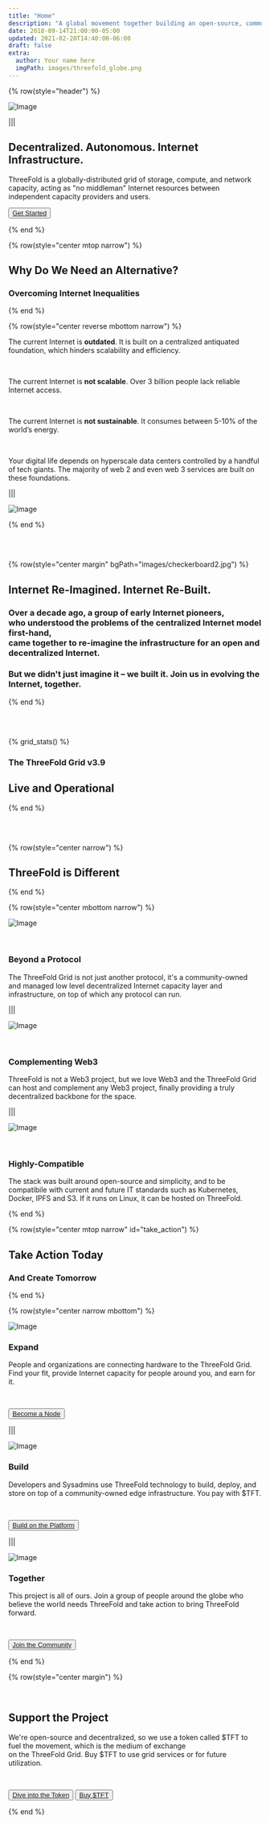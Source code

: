 ```yaml
---
title: "Home"
description: "A global movement together building an open-source, community-driven, decentralized Internet – from the ground up." # quotation marks to allow colons where used
date: 2018-09-14T21:00:00-05:00
updated: 2021-02-20T14:40:00-06:00
draft: false
extra:
  author: Your name here
  imgPath: images/threefold_globe.png
---
```


<!-- section 1 (header) -->

<!-- <div class="text-gray-900 bg-cover bg-no-repeat">
    <div class="h-full">
      <div class="flex flex-col items-center md:flex-row">
       <div class="w-full md:w-1/2">
          <div class="block">
            <img
                src="home/home_header_geometric.png" class="w-full h-full"/>
          </div>
        </div>
        <div class="flex flex-col items-start justify-center w-full lg:py-24 py-6 md:w-1/2">
          <div class="flex flex-col items-start justify-center p-6">
            <h2>Decentralized. Autonomous. Internet Infrastructure.</strong></h1>
            <p>ThreeFold is a globally-distributed grid of storage, compute, and network capacity, acting as "no middleman" Internet resources between independent capacity providers and users.</p>
            <button class="mx-0"><a target="_blank" href="https://manual.grid.tf/intro/intro_readme.html">Get Started</a></button>
          </div>
        </div>
      </div>
    </div>
  </div> -->

<div class="container mx-auto">

{% row(style="header") %}

![Image](home_new.png#mx-auto)

|||

## Decentralized. Autonomous. Internet Infrastructure.

ThreeFold is a globally-distributed grid of storage, compute, and network capacity, acting as "no middleman" Internet resources between independent capacity providers and users.

<button>[Get Started](#take_action)</button>

{% end %}



<!-- section 2 -->

{% row(style="center mtop narrow") %}

## Why Do We Need an Alternative?

### **Overcoming Internet Inequalities**

{% end %}

{% row(style="center reverse mbottom narrow") %}

The current Internet is **outdated**. It is built on a centralized antiquated foundation, which hinders scalability and efficiency.

<br>

The current Internet is **not scalable**. Over 3 billion people lack reliable Internet access.

<br>

The current Internet is **not sustainable**. It consumes between 5-10% of the world’s energy.

<br>

Your digital life depends on hyperscale data centers controlled by a handful of tech giants. The majority of web 2 and even web 3 services are built on these foundations.

|||

![Image](internet_outdated.png#medium#mx-auto)

{% end %}

<br>

<br>

<!-- section 3 -->

{% row(style="center margin" bgPath="images/checkerboard2.jpg") %}

## Internet Re-Imagined. Internet Re-Built.

### Over a decade ago, a group of early Internet pioneers, <br>who understood the problems of the centralized Internet model first-hand, <br>came together to re-imagine the infrastructure for an open and decentralized Internet.

### But we didn't just imagine it – we built it. Join us in evolving the Internet, together.

{% end %}

</div>

<br>

<br>

<!-- section 4 (Map) -->

{% grid_stats() %}

### **The ThreeFold Grid v3.9**

## **Live and Operational**

{% end %}

<br>

<br>


<!-- section 5 -->

{% row(style="center narrow") %}

## ThreeFold is Different

{% end %}

{% row(style="center mbottom narrow") %}

![Image](beyond.png#icon)

<br>

### **Beyond a Protocol**

The ThreeFold Grid is not just another protocol, it's a community-owned and managed low level decentralized Internet capacity layer and infrastructure, on top of which any protocol can run.

|||

![Image](complementing.png#icon)

<br>

### **Complementing Web3**

ThreeFold is not a Web3 project, but we love Web3 and the ThreeFold Grid can host and complement any Web3 project, finally providing a truly decentralized backbone for the space.

|||

![Image](compatible1.png#icon)

<br>

### **Highly-Compatible**

The stack was built around open-source and simplicity, and to be compatibile with current and future IT standards such as Kubernetes, Docker, IPFS and S3. If it runs on Linux, it can be hosted on ThreeFold.

<!-- It is an alternative to the centralized Internet model – a decentralized infrastructure for the builders of tomorrow.** -->

{% end %}

{% row(style="center mtop narrow" id="take_action") %}

## Take Action Today

### **And Create Tomorrow**

{% end %}

{% row(style="center narrow mbottom") %}

![Image](expand_icon1.png#medium)

### **Expand**

People and organizations are connecting hardware to the ThreeFold Grid. Find your fit, provide Internet capacity for people around you, and earn for it.

<br>

<button>[Become a Node](/expand)</button>

|||

![Image](build_icon1.png#medium)

### **Build**

Developers and Sysadmins use ThreeFold technology to build, deploy, and store on top of a community-owned edge infrastructure. You pay with $TFT.

<br>

<button>[Build on the Platform](/build)</button>

|||

![Image](together_icon1.png#medium)

### **Together**

This project is all of ours. Join a group of people around the globe who believe the world needs ThreeFold and take action to bring ThreeFold forward.

<br>

<button>[Join the Community](https://t.me/threefold)</button>

{% end %}



<!-- section 5 -->

<div class="bgtest">

{% row(style="center margin") %}

<!-- bgPath="checkerboard1.jpg" -->

<br>

## Support the Project

We're open-source and decentralized, so we use a token called $TFT to fuel the movement, which is the medium of exchange<br>on the ThreeFold Grid. Buy $TFT to use grid services or for future utilization.

<br>

<button>[Dive into the Token](/token)</button>
<button>[Buy $TFT](https://manual.grid.tf/getstarted/TF_Token/tft_toc.html)</button>

</div>

{% end %}

<style>

.bgtest{

  background-image: url("home/Bg.jpg");
  background-position: center;
  background-repeat: no-repeat;
  background-size: cover;


}
  
  </style>
